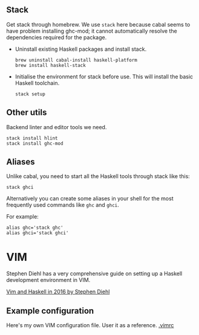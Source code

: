 ## Stack
Get stack through homebrew. We use `stack` here because cabal seems to have problem installing ghc-mod; it cannot automatically resolve the dependencies required for the package.

- Uninstall existing Haskell packages and install stack.

  ```
  brew uninstall cabal-install haskell-platform
  brew install haskell-stack
  ```

- Initialise the environment for stack before use. This will install the basic Haskell toolchain.

  ```
  stack setup
  ```

## Other utils
Backend linter and editor tools we need.

```
stack install hlint
stack install ghc-mod
```

## Aliases
Unlike cabal, you need to start all the Haskell tools through stack like this:

```
stack ghci
```

Alternatively you can create some aliases in your shell for the most frequently used commands like `ghc` and `ghci`.

For example:

```
alias ghc='stack ghc'
alias ghci='stack ghci'
```

# VIM
Stephen Diehl has a very comprehensive guide on setting up a Haskell development environment in VIM.

[Vim and Haskell in 2016 by Stephen Diehl](http://www.stephendiehl.com/posts/vim_2016.html)

## Example configuration
Here's my own VIM configuration file. User it as a reference.
[.vimrc](../blob/master/config/.vimrc)
